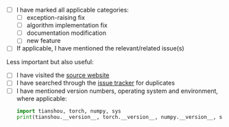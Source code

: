 - [ ] I have marked all applicable categories:
    + [ ] exception-raising fix
    + [ ] algorithm implementation fix
    + [ ] documentation modification
    + [ ] new feature
- [ ] If applicable, I have mentioned the relevant/related issue(s)

Less important but also useful:

- [ ] I have visited the [source website](https://github.com/thu-ml/tianshou)
- [ ] I have searched through the [issue tracker](https://github.com/thu-ml/tianshou/issues) for duplicates
- [ ] I have mentioned version numbers, operating system and environment, where applicable:
  ```python
  import tianshou, torch, numpy, sys
  print(tianshou.__version__, torch.__version__, numpy.__version__, sys.version, sys.platform)
  ```
